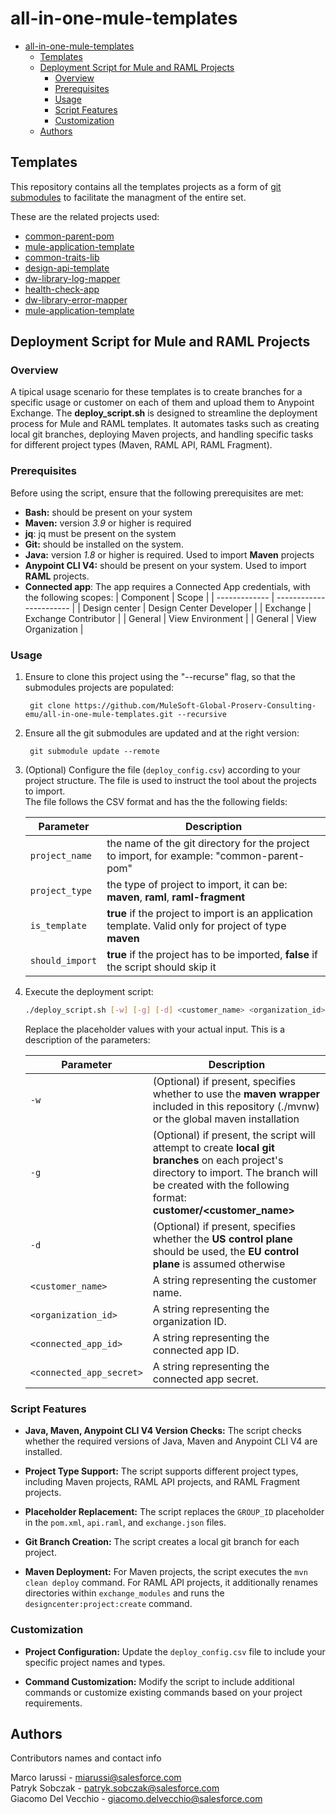 # all-in-one-mule-templates


- [all-in-one-mule-templates](#all-in-one-mule-templates)
  - [Templates](#templates)
  - [Deployment Script for Mule and RAML Projects](#deployment-script-for-mule-and-raml-projects)
    - [Overview](#overview)
    - [Prerequisites](#prerequisites)
    - [Usage](#usage)
    - [Script Features](#script-features)
    - [Customization](#customization)
  - [Authors](#authors)



## Templates 
This repository contains all the templates projects as a form of  [git submodules](https://git-scm.com/book/en/v2/Git-Tools-Submodules) to facilitate the managment of the entire set.

These are the related projects used:

* [common-parent-pom](https://github.com/mulesoft-consulting/common-parent-pom)
* [mule-application-template](https://github.com/mulesoft-consulting/mule-application-template)
* [common-traits-lib](https://github.com/mulesoft-consulting/common-traits-lib)
* [design-api-template](https://github.com/mulesoft-consulting/design-api-template)
* [dw-library-log-mapper](https://github.com/mulesoft-consulting/dw-library-log-mapper)
* [health-check-app](https://github.com/mulesoft-consulting/health-check-app)
* [dw-library-error-mapper](https://github.com/mulesoft-consulting/dw-library-error-mapper)
* [mule-application-template](https://github.com/mulesoft-consulting/dw-library-error-mapper)


## Deployment Script for Mule and RAML Projects

### Overview

A tipical usage scenario for these templates is to create branches for a specific usage or customer on each of them and upload them to Anypoint Exchange.
The **deploy_script.sh**  is designed to streamline the deployment process for Mule and RAML templates. It automates tasks such as creating local git branches, deploying Maven projects, and handling specific tasks for different project types (Maven, RAML API, RAML Fragment).

### Prerequisites

Before using the script, ensure that the following prerequisites are met:

- **Bash:** should be present on your system
- **Maven:** version *3.9* or higher is required
- **jq**: jq must be present on the system
- **Git:**  should be installed on the system.
- **Java:** version *1.8* or higher is required. Used to import **Maven** projects
- **Anypoint CLI V4:** should be present on your system. Used to import **RAML** projects. 
- **Connected app**: The app requires a Connected App credentials, with the following scopes:
    | Component     | Scope                   |
    | ------------- | ----------------------- |
    | Design center | Design Center Developer |
    | Exchange      | Exchange Contributor    |
    | General       | View Environment        |
    | General       | View Organization       |
   




### Usage


1. Ensure to clone this project using the  "--recurse" flag, so that the submodules projects are populated:

   ```
    git clone https://github.com/MuleSoft-Global-Proserv-Consulting-emu/all-in-one-mule-templates.git --recursive
   ```

2. Ensure all the git submodules are updated and at the right version:

   ```
    git submodule update --remote
   ```

3. (Optional) Configure the file (`deploy_config.csv`) according to your project structure. The file is used to instruct the tool about the projects to import.  
The file follows the CSV format and has the the following fields:

     | Parameter       | Description                                                                                            |
     | --------------- | ------------------------------------------------------------------------------------------------------ |
     | `project_name`  | the name of the git directory for the project to import, for example: "common-parent-pom"              |
     | `project_type`  | the type of project to import, it can be: **maven**, **raml**, **raml-fragment**                       |
     | `is_template`   | **true** if the project to import is an application template. Valid only for project of type **maven** |
     | `should_import` | **true** if the project has to be imported, **false** if the script should skip it                     |


4. Execute the deployment script:

   ```bash
   ./deploy_script.sh [-w] [-g] [-d] <customer_name> <organization_id> <connected_app_id> <connected_app_secret>
   ```

   Replace the placeholder values with your actual input.
   This is a description of the parameters:

    | Parameter                | Description                                                                                                                                                                                               |
    | ------------------------ | --------------------------------------------------------------------------------------------------------------------------------------------------------------------------------------------------------- |
    | `-w`                     | (Optional) if present, specifies whether to use the **maven wrapper** included in this repository (./mvnw) or the global maven installation                                                               |
    | `-g`                     | (Optional) if present, the script will attempt to create **local git branches** on each project's directory to import. The branch will be created with the following format: **customer/<customer_name>** |
    | `-d`                     | (Optional) if present, specifies whether the **US control plane** should be used, the **EU control plane** is assumed otherwise                                                                           |
    | `<customer_name>`        | A string representing the customer name.                                                                                                                                                                  |
    | `<organization_id>`      | A string representing the organization ID.                                                                                                                                                                |
    | `<connected_app_id>`     | A string representing the connected app ID.                                                                                                                                                               |
    | `<connected_app_secret>` | A string representing the connected app secret.                                                                                                                                                           |

### Script Features

- **Java, Maven, Anypoint CLI V4 Version Checks:** The script checks whether the required versions of Java, Maven and Anypoint CLI V4 are installed.

- **Project Type Support:** The script supports different project types, including Maven projects, RAML API projects, and RAML Fragment projects.

- **Placeholder Replacement:** The script replaces the `GROUP_ID` placeholder in the `pom.xml`, `api.raml`, and `exchange.json` files.

- **Git Branch Creation:** The script creates a local git branch for each project.

- **Maven Deployment:** For Maven projects, the script executes the `mvn clean deploy` command. For RAML API projects, it additionally renames directories within `exchange_modules` and runs the `designcenter:project:create` command.

### Customization

- **Project Configuration:** Update the `deploy_config.csv` file to include your specific project names and types.

- **Command Customization:** Modify the script to include additional commands or customize existing commands based on your project requirements.

## Authors

Contributors names and contact info

Marco Iarussi - miarussi@salesforce.com  
Patryk Sobczak - patryk.sobczak@salesforce.com  
Giacomo Del Vecchio - <giacomo.delvecchio@salesforce.com>  
